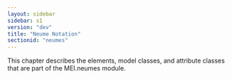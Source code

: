 ```yaml
---
layout: sidebar
sidebar: s1
version: "dev"
title: "Neume Notation"
sectionid: "neumes"
---
```


This chapter describes the elements, model classes, and attribute classes that are part of the MEI.neumes module.
